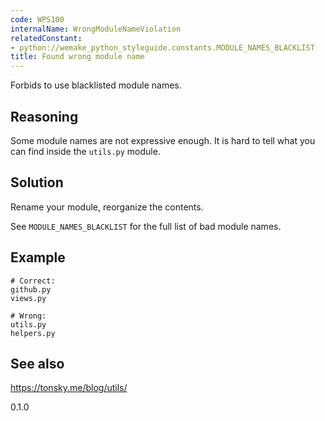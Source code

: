 ```yaml
---
code: WPS100
internalName: WrongModuleNameViolation
relatedConstant:
- python://wemake_python_styleguide.constants.MODULE_NAMES_BLACKLIST
title: Found wrong module name
---
```


Forbids to use blacklisted module names.

## Reasoning
Some module names are not expressive enough. It is hard to tell what
you can find inside the `utils.py` module.

## Solution
Rename your module, reorganize the contents.

See `MODULE_NAMES_BLACKLIST` for
the full list of bad module names.

## Example

    # Correct:
    github.py
    views.py
    
    # Wrong:
    utils.py
    helpers.py

## See also
<https://tonsky.me/blog/utils/>

<div class="versionadded">

0.1.0

</div>